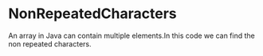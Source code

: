 # NonRepeatedCharacters
An array in Java can contain multiple elements.In this code we can find the non repeated characters.
